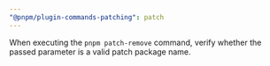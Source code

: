 ```yaml
---
"@pnpm/plugin-commands-patching": patch
---
```


When executing the `pnpm patch-remove` command, verify whether the passed parameter is a valid patch package name.
